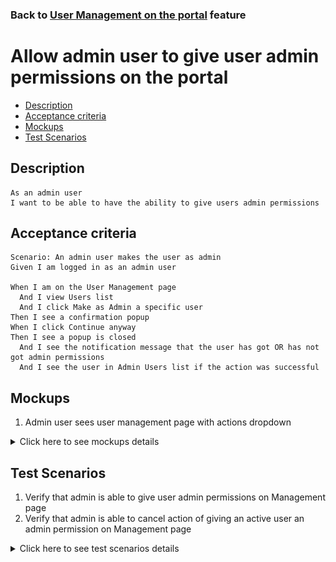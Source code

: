 ### Back to [User Management on the portal](../../) feature

# Allow admin user to give user admin permissions on the portal

- [Description](#description)
- [Acceptance criteria](#acceptance-criteria)
- [Mockups](#mockups)
- [Test Scenarios](#test-scenarios)

## Description

    As an admin user
    I want to be able to have the ability to give users admin permissions

## Acceptance criteria

    Scenario: An admin user makes the user as admin
    Given I am logged in as an admin user
	
    When I am on the User Management page
      And I view Users list
      And I click Make as Admin a specific user
    Then I see a confirmation popup
    When I click Continue anyway
    Then I see a popup is closed
      And I see the notification message that the user has got OR has not got admin permissions
      And I see the user in Admin Users list if the action was successful

## Mockups

1. Admin user sees user management page with actions dropdown

<details>
  <summary>Click here to see mockups details</summary>

**1. Admin user sees user management page with actions dropdown:**

![User management page with actions dropdown](/products/sport_news_portal/web_application_features/user_management/images/user_management_page_with_action_dropdown.png)

</details>

## Test Scenarios

1. Verify that admin is able to give user admin permissions on Management page
2. Verify that admin is able to cancel action of giving an active user an admin permission on Management page

<details>
  <summary>Click here to see test scenarios details</summary>

### **#1. Verify that admin is able to give user admin permissions on Management page**

|#|Steps|Expected Result
------|-------|----------
|1|Go to Sport News site|
|2|Log in your admin account|
|3|Observe User Management menu item|
|4|Go to User Management page|
|5|Check the available actions for admin according active users|Actions available for admins: active users - Block, Make as Admin, Delete
|6|Click on Make as Admin active user|A confirmation popup is shown
|7|Click on Continue anyway|The popup is closed and the system shows a notification message that the user has been given an admin permissions

### **#2. Verify that admin is able to cancel action of giving an active user an admin permission on Management page**

|#|Steps|Expected Result
------|-------|----------
|1|Go to Sport News site|
|2|Log in your admin account|
|3|Observe User Management menu item|
|4|Go to User Management page|
|5|Check the available actions for admin according active users|Actions available for admins: active users - Block, Make as Admin, Delete 
|6|Click Make as Admin active user|A confirmation popup is shown
|7|Click on Cancel|The popup is closed and the user has not been given an admin permissions

</details>
